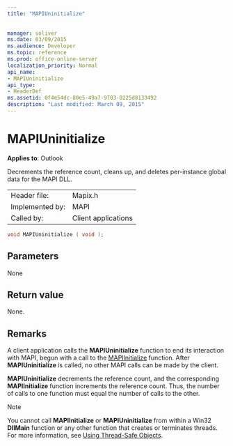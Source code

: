 ```yaml
---
title: "MAPIUninitialize"
 
 
manager: soliver
ms.date: 03/09/2015
ms.audience: Developer
ms.topic: reference
ms.prod: office-online-server
localization_priority: Normal
api_name:
- MAPIUninitialize
api_type:
- HeaderDef
ms.assetid: 0f4e54dc-80e5-49a7-9703-0225d8133492
description: "Last modified: March 09, 2015"
---
```


# MAPIUninitialize

  
  
**Applies to**: Outlook 
  
Decrements the reference count, cleans up, and deletes per-instance global data for the MAPI DLL. 
  
|||
|:-----|:-----|
|Header file:  <br/> |Mapix.h  <br/> |
|Implemented by:  <br/> |MAPI  <br/> |
|Called by:  <br/> |Client applications  <br/> |
   
```cpp
void MAPIUninitialize ( void );
```

## Parameters

None 
  
## Return value

None.
  
## Remarks

A client application calls the **MAPIUninitialize** function to end its interaction with MAPI, begun with a call to the [MAPIInitialize](mapiinitialize.md) function. After **MAPIUninitialize** is called, no other MAPI calls can be made by the client. 
  
 **MAPIUninitialize** decrements the reference count, and the corresponding **MAPIInitialize** function increments the reference count. Thus, the number of calls to one function must equal the number of calls to the other. 
  
> [!NOTE]
> You cannot call **MAPIInitialize** or **MAPIUninitialize** from within a Win32 **DllMain** function or any other function that creates or terminates threads. For more information, see [Using Thread-Safe Objects](using-thread-safe-objects.md). 
  

